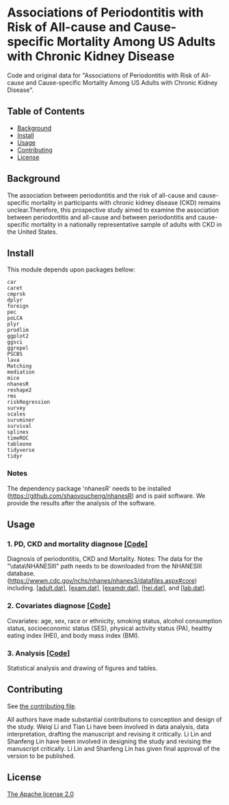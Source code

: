 # Associations of Periodontitis with Risk of All-cause and Cause-specific Mortality Among US Adults with Chronic Kidney Disease 

Code and original data for "Associations of Periodontitis with Risk of All-cause and Cause-specific Mortality Among US Adults with Chronic Kidney Disease".


## Table of Contents

- [Background](#background)
- [Install](#install)
- [Usage](#usage)
- [Contributing](#contributing)
- [License](#license)

## Background
The association between periodontitis and the risk of all-cause and cause-specific mortality in participants with chronic kidney disease (CKD) remains unclear.Therefore, this prospective study aimed to examine the association between periodontitis and all-cause and between periodontitis and cause-specific mortality in a nationally representative sample of adults with CKD in the United States.


## Install

This module depends upon packages bellow:

```
car
caret
cmprsk
dplyr
foreign
pec
poLCA
plyr
prodlim
ggplot2
ggsci
ggrepel
PSCBS
lava
Matching
mediation
mice
nhanesR
reshape2
rms
riskRegression
survey
scales
survminer
survival
splines
timeROC
tableone
tidyverse
tidyr
```

### Notes
The dependency package 'nhanesR' needs to be installed (https://github.com/shaoyoucheng/nhanesR) and is paid software. We provide the results after the analysis of the software.
## Usage

### 1. PD, CKD and mortality diagnose [[Code]](https://github.com/leescu/PD-CKD/blob/main/PD%26CKD%26MO.R)
Diagnosis of periodontitis, CKD and Mortality.
Notes: The data for the "\data\NHANESIII" path needs to be downloaded from the NHANESIII database.(https://wwwn.cdc.gov/nchs/nhanes/nhanes3/datafiles.aspx#core)
including.
[[adult.dat]](https://wwwn.cdc.gov/nchs/data/nhanes3/1a/adult.dat), [[exam.dat]](https://wwwn.cdc.gov/nchs/data/nhanes3/1a/exam.dat), [[examdr.dat]](https://wwwn.cdc.gov/nchs/data/nhanes3/2a/examdr.dat), [[hei.dat]](https://wwwn.cdc.gov/nchs/data/nhanes3/6a/hei.dat), and [[lab.dat]](https://wwwn.cdc.gov/nchs/data/nhanes3/1a/lab.dat).

### 2. Covariates diagnose [[Code]](https://github.com/leescu/PD-CKD/blob/main/Covariates.R)
Covariates: age, sex, race or ethnicity, smoking status, alcohol consumption status, socioeconomic status (SES), physical activity status (PA), healthy eating index (HEI), and body mass index (BMI).

### 3. Analysis [[Code]](https://github.com/leescu/PD-CKD/blob/main/Analysis.R)
Statistical analysis and drawing of figures and tables.



## Contributing

See [the contributing file](CONTRIBUTING.md).

All authors have made substantial contributions to conception and design of the study. Weiqi Li and Tian Li have been involved in data analysis, data interpretation, drafting the manuscript and revising it critically. Li Lin and Shanfeng Lin have been involved in designing the study and revising the manuscript critically. Li Lin and Shanfeng Lin has given final approval of the version to be published.


## License

[The Apache license 2.0](LICENSE)
